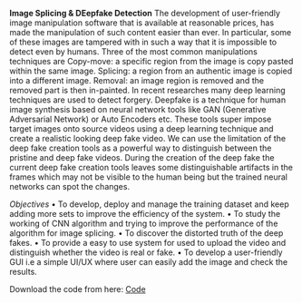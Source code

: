 **Image Splicing & DEepfake Detection**
The development of user-friendly image manipulation software that is available at reasonable prices, has made the manipulation of such content easier than ever. In particular, some of these images are tampered with in such a way that it is impossible to detect even by humans. Three of the most common manipulations techniques are Copy-move: a specific region from the image is copy pasted within the same image. Splicing: a region from an authentic image is copied into a different image. Removal: an image region is removed and the removed part is then in-painted. In recent researches many deep learning techniques are used to detect forgery.
Deepfake is a technique for human image synthesis based on neural network tools like GAN (Generative Adversarial Network) or Auto Encoders etc. These tools super impose target images onto source videos using a deep learning technique and create a realistic looking deep fake video. We can use the limitation of the deep fake creation tools as a powerful way to distinguish between the pristine and deep fake videos. During the creation of the deep fake the current deep fake creation tools leaves some distinguishable artifacts in the frames which may not be visible to the human being but the trained neural networks can spot the changes. 

*Objectives*
•	To develop, deploy and manage the training dataset and keep adding more sets to improve the efficiency of the system.
•	To study the working of CNN algorithm and trying to improve the performance of the algorithm for image splicing.
•	To discover the distorted truth of the deep fakes.
•	To provide a easy to use system for used to upload the video and distinguish whether the video is real or fake.
•	To develop a user-friendly GUI i.e a simple UI/UX where user can easily add the image and check the results.

Download the code from here: [Code](https://mega.nz/folder/hk400IRD#YTPQEPy42bEUGgePB_mOPw)
